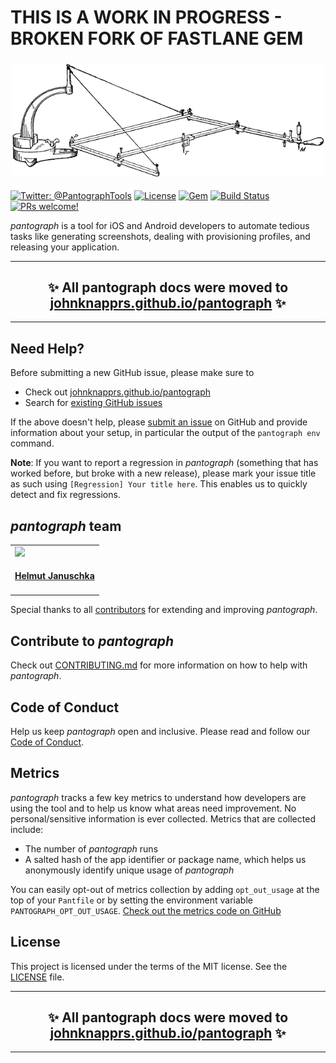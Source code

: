 # THIS IS A WORK IN PROGRESS - BROKEN FORK OF FASTLANE GEM

<h3 align="center">

  <a href="https://github.com/johnknapprs/pantograph/blob/master/docs/docs/img/pantograph_text.png">
  <img src="https://github.com/johnknapprs/pantograph/blob/master/docs/docs/img/pantograph_text.png?raw=true" alt="pantograph Logo" width="500">
  </a>
</h3>

[![Twitter: @PantographTools](https://img.shields.io/badge/contact-@PantographTools-blue.svg?style=flat)](https://twitter.com/PantographTools)
[![License](https://img.shields.io/badge/license-MIT-green.svg?style=flat)](https://github.com/pantograph/pantograph/blob/master/LICENSE)
[![Gem](https://img.shields.io/gem/v/pantograph.svg?style=flat)](https://rubygems.org/gems/pantograph)
[![Build Status](https://img.shields.io/circleci/project/github/pantograph/pantograph/master.svg)](https://circleci.com/gh/pantograph/pantograph)
[![PRs welcome!](https://img.shields.io/badge/PRs-welcome-brightgreen.svg)](https://github.com/pantograph/pantograph/blob/master/CONTRIBUTING.md)

_pantograph_ is a tool for iOS and Android developers to automate tedious tasks like generating screenshots, dealing with provisioning profiles, and releasing your application.

<hr />
<h2 align="center">
  ✨ All pantograph docs were moved to <a href="https://johnknapprs.github.io/pantograph/">johnknapprs.github.io/pantograph</a> ✨
</h2>
<hr />

## Need Help?

Before submitting a new GitHub issue, please make sure to

- Check out [johnknapprs.github.io/pantograph](https://johnknapprs.github.io/pantograph)
- Search for [existing GitHub issues](https://github.com/pantograph/pantograph/issues)

If the above doesn't help, please [submit an issue](https://github.com/pantograph/pantograph/issues) on GitHub and provide information about your setup, in particular the output of the `pantograph env` command.

**Note**: If you want to report a regression in _pantograph_ (something that has worked before, but broke with a new release), please mark your issue title as such using `[Regression] Your title here`. This enables us to quickly detect and fix regressions.

## _pantograph_ team

<!-- This table is regenerated and resorted on each release -->
<table id='team'>
<tr>
<td id='john knapp'>
<a href='https://github.com/johnknapprs'>
<img src='https://github.com/johnknapprs.png?size=140'>
</a>
<h4 align='center'><a href='https://twitter.com/petrosichor'>Helmut Januschka</a></h4>
</td>
</tr>
</table>

Special thanks to all [contributors](https://github.com/pantograph/pantograph/graphs/contributors) for extending and improving _pantograph_.

## Contribute to _pantograph_

Check out [CONTRIBUTING.md](CONTRIBUTING.md) for more information on how to help with _pantograph_.

## Code of Conduct

Help us keep _pantograph_ open and inclusive. Please read and follow our [Code of Conduct](https://github.com/pantograph/pantograph/blob/master/CODE_OF_CONDUCT.md).

## Metrics
 
_pantograph_ tracks a few key metrics to understand how developers are using the tool and to help us know what areas need improvement. No personal/sensitive information is ever collected. Metrics that are collected include: 
 
* The number of _pantograph_ runs
* A salted hash of the app identifier or package name, which helps us anonymously identify unique usage of _pantograph_
 
You can easily opt-out of metrics collection by adding `opt_out_usage` at the top of your `Pantfile` or by setting the environment variable `PANTOGRAPH_OPT_OUT_USAGE`. [Check out the metrics code on GitHub](https://github.com/pantograph/pantograph/tree/master/pantograph_core/lib/pantograph_core/analytics)

## License

This project is licensed under the terms of the MIT license. See the [LICENSE](LICENSE) file.

<hr />
<h2 align="center">
  ✨ All pantograph docs were moved to <a href="https://johnknapprs.github.io/pantograph/">johnknapprs.github.io/pantograph</a> ✨
</h2>
<hr />
